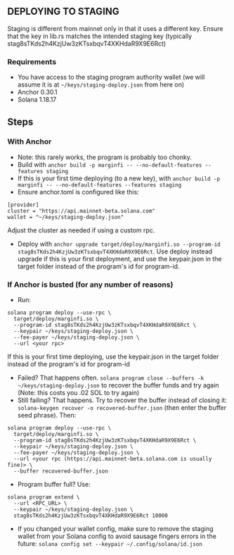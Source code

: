 ## DEPLOYING TO STAGING

Staging is different from mainnet only in that it uses a different key. Ensure that the key in lib.rs matches the intended staging key (typically stag8sTKds2h4KzjUw3zKTsxbqvT4XKHdaR9X9E6Rct)

### Requirements

* You have access to the staging program authority wallet (we will assume it is at `~/keys/staging-deploy.json` from here on)
* Anchor 0.30.1
* Solana 1.18.17

## Steps

### With Anchor

* Note: this rarely works, the program is probably too chonky.
* Build with `anchor build -p marginfi -- --no-default-features --features staging`
* If this is your first time deploying (to a new key), with `anchor build -p marginfi -- --no-default-features --features staging`
* Ensure anchor.toml is configured like this: 
```
[provider]
cluster = "https://api.mainnet-beta.solana.com"
wallet = "~/keys/staging-deploy.json"
```
Adjust the cluster as needed if using a custom rpc.
* Deploy with `anchor upgrade target/deploy/marginfi.so --program-id stag8sTKds2h4KzjUw3zKTsxbqvT4XKHdaR9X9E6Rct`. Use deploy instead upgrade if this is your first deployment, and use the keypair.json in the target folder instead of the program's id for program-id.

### If Anchor is busted (for any number of reasons)

* Run:
```
solana program deploy --use-rpc \
  target/deploy/marginfi.so \
  --program-id stag8sTKds2h4KzjUw3zKTsxbqvT4XKHdaR9X9E6Rct \
  --keypair ~/keys/staging-deploy.json \
  --fee-payer ~/keys/staging-deploy.json \
  --url <your rpc>
```
If this is your first time deploying, use the keypair.json in the target folder instead of the program's id for program-id 
* Failed? That happens often. `solana program close --buffers -k ~/keys/staging-deploy.json` to recover the buffer funds and try again (Note: this costs you .02 SOL to try again)
* Still failing? That happens. Try to recover the buffer instead of closing it: `solana-keygen recover -o recovered-buffer.json` (then enter the buffer seed phrase). Then:
```
solana program deploy --use-rpc \
  target/deploy/marginfi.so \
  --program-id stag8sTKds2h4KzjUw3zKTsxbqvT4XKHdaR9X9E6Rct \
  --keypair ~/keys/staging-deploy.json \
  --fee-payer ~/keys/staging-deploy.json \
  --url <your rpc (https://api.mainnet-beta.solana.com is usually fine)> \
  --buffer recovered-buffer.json
```
* Program buffer full? Use:
```
solana program extend \
  --url <RPC_URL> \
  --keypair ~/keys/staging-deploy.json \
  stag8sTKds2h4KzjUw3zKTsxbqvT4XKHdaR9X9E6Rct 10000
```
* If you changed your wallet config, make sure to remove the staging wallet from your Solana config to avoid sausage fingers errors in the future: `solana config set --keypair ~/.config/solana/id.json`